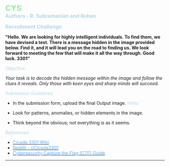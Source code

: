 **<span style="color: #90EE90; font-size: 1.5rem;">CYS</span>**  
**<span style="color: #ADD8E6; font-size: 1rem;">Authors - R. Subramanian and Rohan</span>**

**<span style="color: #ADD8E6; font-size: 1rem;">Recruitment Challenge</span>**


**"Hello. We are looking for highly intelligent individuals. To find them, we have devised a test.
There is a message hidden in the image provided below.
Find it, and it will lead you on the road to finding us. We look forward to meeting the few that will make it all the way through.
Good luck.
3301"**

_<span style="color: #ADD8E6">Objective:</span>_

*Your task is to decode the hidden message within the image and follow the clues it reveals. Only those with keen eyes and sharp minds will succeed.*

_<span style="color: #ADD8E6">Submission Guidelines:</span>_

- In the submission form, upload the final Output image.
_<span style="color: #ADD8E6">Hints:</span>_

- Look for patterns, anomalies, or hidden elements in the image.
- Think beyond the obvious; not everything is as it seems.

_<span style="color: #ADD8E6">References:</span>_

- [<span style="color: #55AAFF;">Cicada 3301 Wiki</span>](https://en.wikipedia.org/wiki/Cicada_3301)
- [<span style="color: #55AAFF;">Reddit - r/Cicada3301</span>](https://www.reddit.com/r/cicada3301/)
- [<span style="color: #55AAFF;">Cybersecurity Capture the Flag (CTF) Guide</span>](https://ctf101.org/)

<hr>


